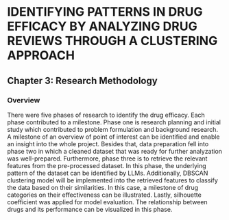 # IDENTIFYING PATTERNS IN DRUG EFFICACY BY ANALYZING DRUG REVIEWS THROUGH A CLUSTERING APPROACH

## Chapter 3: Research Methodology

### Overview
There were five phases of research to identify the drug efficacy. Each phase contributed to a milestone. Phase one is research planning and initial study which contributed to problem formulation and background research. A milestone of an overview of point of interest can be identified and enable an insight into the whole project. Besides that, data preparation fell into phase two in which a cleaned dataset that was ready for further analyzation was well-prepared. Furthermore, phase three is to retrieve the relevant features from the pre-processed dataset. In this phase, the underlying pattern of the dataset can be identified by LLMs. Additionally, DBSCAN clustering model will be implemented into the retrieved features to classify the data based on their similarities. In this case, a milestone of drug categories on their effectiveness can be illustrated. Lastly, silhouette coefficient was applied for model evaluation. The relationship between drugs and its performance can be visualized in this phase.
